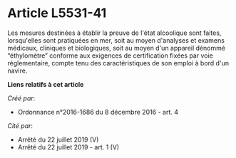 # Article L5531-41

Les mesures destinées à établir la preuve de l'état alcoolique sont faites, lorsqu'elles sont pratiquées en mer, soit au
moyen d'analyses et examens médicaux, cliniques et biologiques, soit au moyen d'un appareil dénommé “éthylomètre” conforme
aux exigences de certification fixées par voie réglementaire, compte tenu des caractéristiques de son emploi à bord d'un
navire.

**Liens relatifs à cet article**

_Créé par_:

  - Ordonnance n°2016-1686 du 8 décembre 2016 - art. 4

_Cité par_:

  - Arrêté du 22 juillet 2019 (V)
  - Arrêté du 22 juillet 2019 - art. 1 (V)
